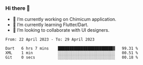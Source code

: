 ### Hi there 👋

<!--
**devcat37/devcat37** is a ✨ _special_ ✨ repository because its `README.md` (this file) appears on your GitHub profile.-->


- 🔭 I’m currently working on Chimicum application.
- 🌱 I’m currently learning Flutter/Dart.
- 👯 I’m looking to collaborate with UI designers.
<!-- - 🤔 I’m looking for help with ... -->

<!--START_SECTION:waka-->

```text
From: 22 April 2023 - To: 29 April 2023

Dart   6 hrs 7 mins    ████████████████████████▓   99.31 %
XML    1 min           ░░░░░░░░░░░░░░░░░░░░░░░░░   00.51 %
Git    0 secs          ░░░░░░░░░░░░░░░░░░░░░░░░░   00.18 %
```

<!--END_SECTION:waka-->
